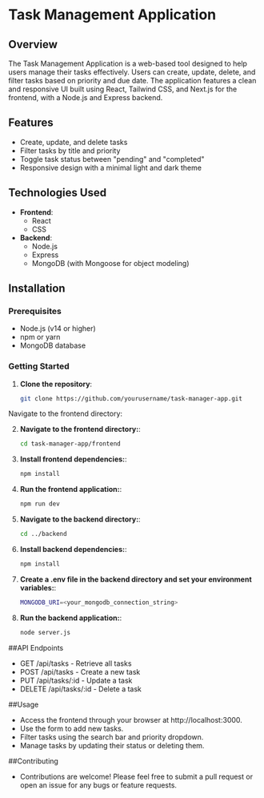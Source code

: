 # Task Management Application

## Overview
The Task Management Application is a web-based tool designed to help users manage their tasks effectively. Users can create, update, delete, and filter tasks based on priority and due date. The application features a clean and responsive UI built using React, Tailwind CSS, and Next.js for the frontend, with a Node.js and Express backend.

## Features
- Create, update, and delete tasks
- Filter tasks by title and priority
- Toggle task status between "pending" and "completed"
- Responsive design with a minimal light and dark theme

## Technologies Used
- **Frontend**: 
  - React
  - CSS
- **Backend**: 
  - Node.js
  - Express
  - MongoDB (with Mongoose for object modeling)

## Installation

### Prerequisites
- Node.js (v14 or higher)
- npm or yarn
- MongoDB database

### Getting Started

1. **Clone the repository**:
   ```bash
   git clone https://github.com/yourusername/task-manager-app.git
Navigate to the frontend directory:

2. **Navigate to the frontend directory:**:
   ```bash
   cd task-manager-app/frontend

3. **Install frontend dependencies:**:
   ```bash
   npm install

3. **Run the frontend application:**:
   ```bash
   npm run dev

4. **Navigate to the backend directory:**:
   ```bash
   cd ../backend

5. **Install backend dependencies:**:
   ```bash
   npm install

6. **Create a .env file in the backend directory and set your environment variables:**:
   ```bash
   MONGODB_URI=<your_mongodb_connection_string>

7. **Run the backend application:**:
   ```bash
   node server.js
   

##API Endpoints
- GET /api/tasks - Retrieve all tasks
- POST /api/tasks - Create a new task
- PUT /api/tasks/:id - Update a task
- DELETE /api/tasks/:id - Delete a task

##Usage
- Access the frontend through your browser at http://localhost:3000.
- Use the form to add new tasks.
- Filter tasks using the search bar and priority dropdown.
- Manage tasks by updating their status or deleting them.

##Contributing
- Contributions are welcome! Please feel free to submit a pull request or open an issue for any bugs or feature requests.

